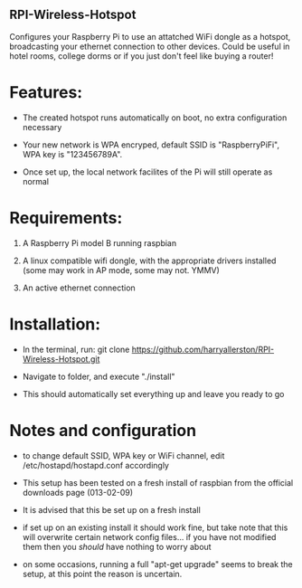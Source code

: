 RPI-Wireless-Hotspot
--------------------

Configures your Raspberry Pi to use an attatched WiFi dongle as a hotspot,
broadcasting your ethernet connection to other devices. Could be useful in hotel rooms, college dorms
or if you just don't feel like buying a router!


Features:
=========

* The created hotspot runs automatically on boot, no extra configuration necessary

* Your new network is WPA encryped, default SSID is "RaspberryPiFi", WPA key
  is "123456789A".

* Once set up, the local network facilites of the Pi will still operate as 
  normal

Requirements:
=============

1. A Raspberry Pi model B running raspbian

2. A linux compatible wifi dongle, with the appropriate drivers installed (some may work in AP mode, some may not. YMMV)

3. An active ethernet connection


Installation:
=============

* In the terminal, run:
    git clone https://github.com/harryallerston/RPI-Wireless-Hotspot.git

* Navigate to folder, and execute "./install"

* This should automatically set everything up and leave you ready to go


Notes and configuration
=======================

* to change default SSID, WPA key or WiFi channel, edit /etc/hostapd/hostapd.conf accordingly

* This setup has been tested on a fresh install of raspbian from the official downloads page (013-02-09)

* It is advised that this be set up on a fresh install

* if set up on an existing install it should work fine, but take note that this will overwrite certain network config files... if you have
  not modified them then you _should_ have nothing to worry about

* on some occasions, running a full "apt-get upgrade" seems to break the setup, at this point the reason is uncertain.

